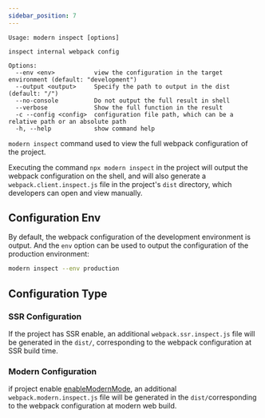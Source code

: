 ```yaml
---
sidebar_position: 7
---
```


```
Usage: modern inspect [options]

inspect internal webpack config

Options:
  --env <env>           view the configuration in the target environment (default: "development")
  --output <output>     Specify the path to output in the dist (default: "/")
  --no-console          Do not output the full result in shell
  --verbose             Show the full function in the result
  -c --config <config>  configuration file path, which can be a relative path or an absolute path
  -h, --help            show command help
```

`modern inspect` command used to view the full webpack configuration of the project.

Executing the command `npx modern inspect` in the project will output the webpack configuration on the shell, and will also generate a `webpack.client.inspect.js` file in the project's `dist` directory, which developers can open and view manually.

## Configuration Env

By default, the webpack configuration of the development environment is output. And the `env` option can be used to output the configuration of the production environment:

```bash
modern inspect --env production
```

## Configuration Type

### SSR Configuration

If the project has SSR enable, an additional `webpack.ssr.inspect.js` file will be generated in the `dist/`, corresponding to the webpack configuration at SSR build time.

### Modern Configuration

if project enable [enableModernMode](/docs/configure/app/output/enable-modern-mode), an additional `webpack.modern.inspect.js` file will be generated in the `dist/`corresponding to the webpack configuration at modern web build.
